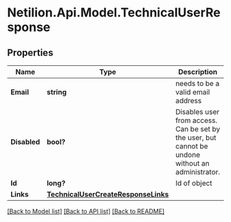 # Netilion.Api.Model.TechnicalUserResponse
## Properties

Name | Type | Description | Notes
------------ | ------------- | ------------- | -------------
**Email** | **string** | needs to be a valid email address | 
**Disabled** | **bool?** | Disables user from access. Can be set by the user, but cannot be undone without an administrator. | [optional] [default to false]
**Id** | **long?** | Id of object | [optional] 
**Links** | [**TechnicalUserCreateResponseLinks**](TechnicalUserCreateResponseLinks.md) |  | [optional] 

[[Back to Model list]](../README.md#documentation-for-models) [[Back to API list]](../README.md#documentation-for-api-endpoints) [[Back to README]](../README.md)

